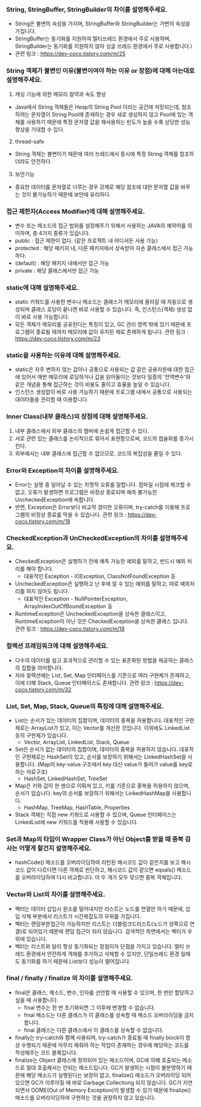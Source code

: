 ### String, StringBuffer, StringBuilder의 차이를 설명해주세요.
- String은 불변의 속성을 가지며, StringBuffer와 StringBuilder는 가변의 속성을 가집니다.
- StringBuffer는 동기화를 지원하여 멀티쓰레드 환경에서 주로 사용하며, StringBuilder는 동기화를 지원하지 않아 싱글 쓰레드 환경에서 주로 사용합니다.\
- 관련 링크 : https://dev-coco.tistory.com/m/25

### String 객체가 불변인 이유(불변이여야 하는 이유 or 장점)에 대해 아는대로 설명해주세요.
1. 캐싱 기능에 의한 메모리 절약과 속도 향상
- Java에서 String 객체들은 Heap의 String Pool 이라는 공간에 저장되는데, 참조하려는 문자열이 String Pool에 존재하는 경우 새로 생성하지 않고 
   Pool에 있는 객체를 사용하기 때문에 특정 문자열 값을 재사용하는 빈도가 높을 수록 상당한 성능 향상을 기대할 수 있다.
2. thread-safe
- String 객체는 불변이기 때문에 여러 쓰레드에서 동시에 특정 String 객체를 참조하더라도 안전하다.
3. 보안기능
- 중요한 데이터를 문자열로 다루는 경우 강제로 해당 참조에 대한 문자열 값을 바꾸는 것이 불가능하기 때문에 보안에 유리하다.

### 접근 제한자(Access Modifier)에 대해 설명해주세요.
- 변수 또는 메소드의 접근 법위를 설정해주기 위해서 사용하는 JAVA의 예약어를 의미하며, 총 4가지 종류가 있습니다.
- public : 접근 제한이 없다. (같은 프로젝트 내 어디서든 사용 가능)
- protected : 해당 패키지 내, 다른 패키지에서 상속받아 자손 클래스에서 접근 가능하다.
- (default) : 해당 패키지 내에서만 접근 가능
- private : 해당 클래스에서만 접근 가능

### static에 대해 설명해주세요.
- static 키워드를 사용한 변수나 메소드는 클래스가 메모리에 올라갈 때 자동으로 생성되며 클래스 로딩이 끝나면 바로 사용할 수 있습니다.
  즉, 인스턴스(객체) 생성 없이 바로 사용 가능합니다.
- 모든 객체가 메모리를 공유한다는 특징이 있고, GC 관리 영역 밖에 있기 때문에 프로그램이 종료될 때까지 메모리에 값이 유지된 채로 존재하게 됩니다.
관련 링크 : https://dev-coco.tistory.com/m/23

### static을 사용하는 이유에 대해 설명해주세요.
- static은 자주 변하지 않는 값이나 공통으로 사용되는 값 같은 공용자원에 대한 접근에 있어서 매번 메모리에 로딩하거나 값을 읽어들이는 것보다 일종의 '전역변수'와 
  같은 개념을 통해 접근하는 것이 비용도 줄이고 효율을 높일 수 있습니다.
- 인스턴스 생성없이 바로 사용 가능하기 때문에 프로그램 내에서 공통으로 사용되는 데이터들을 관리할 때 이용합니다.

### Inner Class(내부 클래스)의 장점에 대해 설명해주세요.
1. 내부 클래스에서 외부 클래스의 멤버에 손쉽게 접근할 수 있다.
2. 서로 관련 있는 클래스를 논리적으로 묶어서 표현함으로써, 코드의 캡슐화를 증가시킨다.
3. 외부에서는 내부 클래스에 접근할 수 없으므로, 코드의 복잡성을 줄일 수 있다.

### Error와 Exception의 차이를 설명해주세요.
- Error는 실행 중 일어날 수 있는 치명적 오류를 말합니다. 컴파일 시점에 체크할 수 없고, 오류가 발생하면 프로그램은 비정상 종료되며 예측 불가능한 UncheckedException에 속합니다.
- 반면, Exception은 Error보다 비교적 경미한 오류이며, try-catch를 이용해 프로그램의 비정상 종료를 막을 수 있습니다.
관련 링크 : https://dev-coco.tistory.com/m/18

### CheckedException과 UnCheckedException의 차이를 설명해주세요.
- CheckedException은 실행하기 전에 예측 가능한 예외를 말하고, 반드시 예외 처리를 해야 합니다.
  - 대표적인 Exception - IOException, ClassNotFoundException 등
- UncheckedException은 실행하고 난 후에 알 수 있는 예외를 말하고, 따로 예외처리를 하지 않아도 됩니다.
  - 대표적인 Exception - NullPointerException, ArrayIndexOutOfBoundException 등
- RuntimeException은 UncheckedException을 상속한 클래스이고, RuntimeException이 아닌 것은 CheckedException을 상속한 클래스 입니다.
관련 링크 : https://dev-coco.tistory.com/m/18

### 컬렉션 프레임워크에 대해 설명해주세요.
- 다수의 데이터를 쉽고 효과적으로 관리할 수 있는 표준화된 방법을 제공하는 클래스의 집합을 의미합니다.
- 자바 컬렉션에는 List, Set, Map 인터페이스를 기준으로 여러 구현체가 존재하고, 이에 더해 Stack, Queue 인터페이스도 존재합니다.
관련 링크 : https://dev-coco.tistory.com/m/32

### List, Set, Map, Stack, Queue의 특징에 대해 설명해주세요.
- List는 순서가 있는 데이터의 집합이며, 데이터의 중복을 허용합니다. 대표적인 구현체로는 ArrayList가 있고, 이는 Vector를 개선한 것입니다. 
  이외에도 LinkedList 등의 구현체가 있습니다.
  - Vector, ArrayList, LinkedList, Stack, Queue
- Set은 순서가 없는 데이터의 집합이며, 데이터의 중복을 허용하지 않습니다. 대표적인 구현체로는 HashSet이 있고, 
  순서를 보장하기 위해서는 LinkedHashSet을 사용합니다. (Map의 key-value 구조에서 key 대신 value가 들어가 value를 key로 하는 자료구조)
    - HashSet, LinkedHashSet, TreeSet
- Map은 키와 값이 한 쌍으로 이뤄져 있고, 키를 기준으로 중복을 허용하지 않으며, 순서가 없습니다. key의 순서를 보장하기 위해서는 LinkedHashMap을 사용합니다.
   - HashMap, TreeMap, HashTable, Properties
- Stack 객체는 직접 new 키워드로 사용할 수 있으며, Queue 인터페이스는 LinkedList에 new 키워드를 적용해 사용할 수 있습니다.

### Set과 Map의 타입이 Wrapper Class가 아닌 Object를 받을 때 중복 검사는 어떻게 할건지 설명해주세요.
- hashCode() 메소드를 오버라이딩하여 리턴된 해시코드 값이 같은지를 보고 해시코드 값이 다르다면 다른 객체로 판단하고,
  해시코드 값이 같으면 equals() 메소드를 오버라이딩하여 다시 비교합니다. 이 두 개가 모두 맞으면 중복 객체입니다.
  
### Vector와 List의 차이를 설명해주세요.
- 벡터는 데이터 삽입시 원소를 밀어내지만 리스트는 노드를 연결만 하기 때문에, 삽입 삭제 부분에서 리스트가 시간복잡도의 우위를 가집니다.
- 벡터는 랜덤부분접근이 가능하지만 리스트는 더블링크드리스트(노드가 양쪽으로 연결)로 되어있기 때문에 랜덤 접근이 되지 않습니다. 검색적인 측면에서는 벡터가 우위에 있습니다.
- 벡터는 리스트와 달리 항상 동기화되는 장점이자 단점을 가지고 있습니다. 멀티 쓰레드 환경에서 안전하게 객체를 추가하고 삭제할 수 있지만,
  단일쓰레드 환경 일때도 동기화를 하기 때문에 List보다 성능이 떨어집니다.
  
### final / finally / finalize 의 차이를 설명해주세요.
- final은 클래스, 메소드, 변수, 인자를 선언할 때 사용할 수 있으며, 한 번만 할당하고 싶을 때 사용합니다.
  - final 변수는 한 번 초기화되면 그 이후에 변경할 수 없습니다.
  - final 메소드는 다른 클래스가 이 클래스를 상속할 때 메소드 오버라이딩을 금지합니다.
  - final 클래스는 다른 클래스에서 이 클래스를 상속할 수 없습니다.
- finally는 try-catch와 함께 사용되며, try-catch가 종료될 때 finally block이 항상 수행되기 때문에 
  마무리 해줘야 하는 작업이 존재하는 경우에 해당하는 코드를 작성해주는 코드 블록입니다.
- finalize는 Object 클래스에 정의되어 있는 메소드이며, GC에 의해 호출되는 메소드로 절대 호출해서는 안되는 메소드입니다. 
  GC가 발생하는 시점이 불분명하기 때문에 해당 메소드가 실행된다는 보장이 없고,
  finalize() 메소드가 오버라이딩 되어 있으면 GC가 이루어질 때 바로 Garbage Collectiong 되지 않습니다. GC가 지연되면서 OOME(Out of Memory Exception)이 발생할 수 있기 때문에 finalize() 메소드를 오버라이딩하여 구현하는 것을 권장하지 않고 있습니다.
